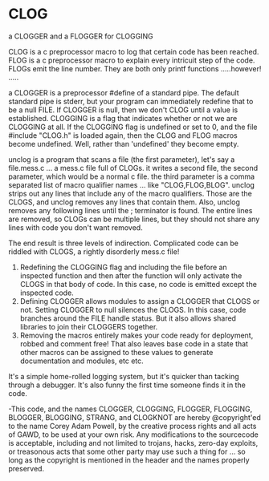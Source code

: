 # CLOG
a CLOGGER and a FLOGGER for CLOGGING

CLOG is a c preprocessor macro to log that certain code has been reached.
FLOG is a c preprocessor macro to explain every intricuit step of the code. FLOGs emit the line number.
They are both only printf functions .....however! .....

a CLOGGER is a preprocessor #define of a standard pipe. The default standard pipe is stderr, but your program can immediately redefine that to be a null FILE. If CLOGGER is null, then we don't CLOG until a value is established.
CLOGGING is a flag that indicates whether or not we are CLOGGING at all. If the CLOGGING flag is undefined or set to 0, and the file #include "CLOG.h" is loaded again, then the CLOG and FLOG macros become undefined. Well, rather than 'undefined' they become empty.

unclog is a program that scans a file (the first parameter), let's say a file.mess.c ... a mess.c file full of CLOGs. it writes a second file, the second parameter, which would be a normal c file. the third parameter is a comma separated list of macro qualifier names ... like "CLOG,FLOG,BLOG". unclog strips out any lines that include any of the macro qualifiers. Those are the CLOGS, and unclog removes any lines that contain them. Also, unclog removes any following lines until the ; terminator is found. The entire lines are removed, so CLOGs can be multiple lines, but they should not share any lines with code you don't want removed.

The end result is three levels of indirection. Complicated code can be riddled with CLOGS, a rightly disorderly mess.c file! 
1) Redefining the CLOGGING flag and including the file before an inspected function and then after the function will only activate the CLOGS in that body of code. In this case, no code is emitted except the inspected code.
2) Defining CLOGGER allows modules to assign a CLOGGER that CLOGS or not. Setting CLOGGER to null silences the CLOGS. In this case, code branches around the FILE handle status. But it also allows shared libraries to join their CLOGGERS together.
3) Removing the macros entirely makes your code ready for deployment, robbed and comment free! That also leaves base code in a state that other macros can be assigned to these values to generate documentation and modules, etc etc.

It's a simple home-rolled logging system, but it's quicker than tacking through a debugger. It's also funny the first time someone finds it in the code.

-This code, and the names CLOGGER, CLOGGING, FLOGGER, FLOGGING, BLOGGER, BLOGGING, STRANG, and CLOGKNOT are hereby @copyright'ed to the name Corey Adam Powell, by the creative process rights and all acts of GAWD, to be used at your own risk. Any modifications to the sourcecode is acceptable, including and not limited to trojans, hacks, zero-day exploits, or treasonous acts that some other party may use such a thing for ... so long as the copyright is mentioned in the header and the names properly preserved.
